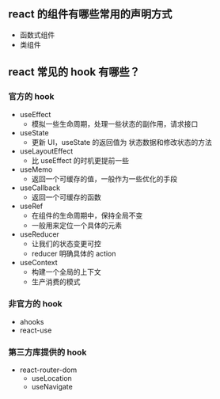 ## react 的组件有哪些常用的声明方式
- 函数式组件
- 类组件

## react 常见的 hook 有哪些？
### 官方的 hook
- useEffect
  - 模拟一些生命周期，处理一些状态的副作用，请求接口
- useState
  - 更新 UI，useState 的返回值为 状态数据和修改状态的方法
- useLayoutEffect
  - 比 useEffect 的时机更提前一些
- useMemo
  - 返回一个可缓存的值，一般作为一些优化的手段
- useCallback
  - 返回一个可缓存的函数
- useRef
  - 在组件的生命周期中，保持全局不变
  - 一般用来定位一个具体的元素
- useReducer
  - 让我们的状态变更可控
  - reducer 明确具体的 action
- useContext
  - 构建一个全局的上下文
  - 生产消费的模式
### 非官方的 hook
  - ahooks
  - react-use

### 第三方库提供的 hook
  - react-router-dom
    - useLocation
    - useNavigate
